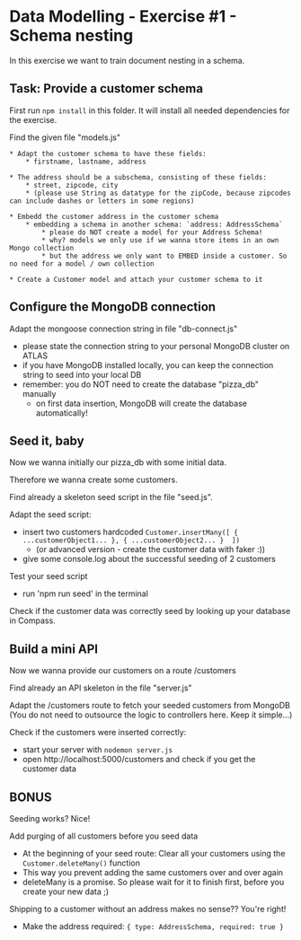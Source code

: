 # Data Modelling - Exercise #1 - Schema nesting

In this exercise we want to train document nesting in a schema.

## Task: Provide a customer schema

First run `npm install` in this folder. It will install all needed dependencies for the exercise.

Find the given file "models.js"
    
    * Adapt the customer schema to have these fields: 
        * firstname, lastname, address

    * The address should be a subschema, consisting of these fields:
        * street, zipcode, city 
        * (please use String as datatype for the zipCode, because zipcodes can include dashes or letters in some regions)

    * Embedd the customer address in the customer schema
        * embedding a schema in another schema: `address: AddressSchema`
            * please do NOT create a model for your Address Schema!
            * why? models we only use if we wanna store items in an own Mongo collection
            * but the address we only want to EMBED inside a customer. So no need for a model / own collection
    
    * Create a Customer model and attach your customer schema to it

## Configure the MongoDB connection

Adapt the mongoose connection string in file "db-connect.js"
- please state the connection string to your personal MongoDB cluster on ATLAS
- if you have MongoDB installed locally, you can keep the connection string to seed into your local DB
- remember: you do NOT need to create the database "pizza_db" manually
    - on first data insertion, MongoDB will create the database automatically! 


## Seed it, baby

Now we wanna initially our pizza_db with some initial data.

Therefore we wanna create some customers.

Find already a skeleton seed script in the file "seed.js".

Adapt the seed script:
- insert two customers hardcoded `Customer.insertMany([ { ...customerObject1... }, { ...customerObject2... }  ])`
    - (or advanced version - create the customer data with faker :))
- give some console.log about the successful seeding of 2 customers

Test your seed script
- run 'npm run seed' in the terminal

Check if the customer data was correctly seed by looking up your database in Compass.


## Build a mini API

Now we wanna provide our customers on a route /customers

Find already an API skeleton in the file "server.js"

Adapt the /customers route to fetch your seeded customers from MongoDB
(You do not need to outsource the logic to controllers here. Keep it simple...)

Check if the customers were inserted correctly:
- start your server with `nodemon server.js`
- open http://localhost:5000/customers and check if you get the customer data


## BONUS

Seeding works? Nice!

Add purging of all customers before you seed data
- At the beginning of your seed route: Clear all your customers using the `Customer.deleteMany()` function
- This way you prevent adding the same customers over and over again
- deleteMany is a promise. So please wait for it to finish first, before you create your new data ;)

Shipping to a customer without an address makes no sense?? You're right!
- Make the address required: `{ type: AddressSchema, required: true }`

